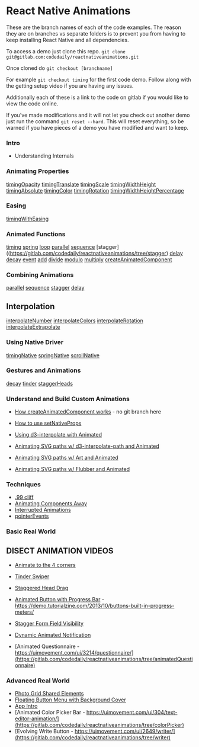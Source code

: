 # React Native Animations

These are the branch names of each of the code examples. The reason they are on branches vs separate folders is to prevent you from having to keep installing React Native and all dependencies.

To access a demo just clone this repo. `git clone git@gitlab.com:codedaily/reactnativeanimations.git`

Once cloned do `git checkout [branchname]`

For example `git checkout timing` for the first code demo. Follow along with the getting setup video if you are having any issues.

Additionally each of these is a link to the code on gitlab if you would like to view the code online.

If you've made modifications and it will not let you check out another demo just run the command
`git reset --hard`. This will reset everything, so be warned if you have pieces of a demo you have modified and want to keep.

### Intro
- Understanding Internals

### Animating Properties
[timingOpacity](https://gitlab.com/codedaily/reactnativeanimations/tree/timingOpacity)
[timingTranslate](https://gitlab.com/codedaily/reactnativeanimations/tree/timingTranslate)
[timingScale](https://gitlab.com/codedaily/reactnativeanimations/tree/timingScale)
[timingWidthHeight](https://gitlab.com/codedaily/reactnativeanimations/tree/timingWidthHeight)
[timingAbsolute](https://gitlab.com/codedaily/reactnativeanimations/tree/timingAbsolute)
[timingColor](https://gitlab.com/codedaily/reactnativeanimations/tree/timingColor)
[timingRotation](https://gitlab.com/codedaily/reactnativeanimations/tree/timingRotation)
[timingWidthHeightPercentage](https://gitlab.com/codedaily/reactnativeanimations/tree/timingWidthHeightPercentage)

### Easing
[timingWithEasing](https://gitlab.com/codedaily/reactnativeanimations/tree/timingWithEasing)

### Animated Functions
[timing](https://gitlab.com/codedaily/reactnativeanimations/tree/timing)
[spring](https://gitlab.com/codedaily/reactnativeanimations/tree/spring)
[loop](https://gitlab.com/codedaily/reactnativeanimations/tree/timingLoop)
[parallel](https://gitlab.com/codedaily/reactnativeanimations/tree/parallel)
[sequence](https://gitlab.com/codedaily/reactnativeanimations/tree/sequence)
[stagger]((https://gitlab.com/codedaily/reactnativeanimations/tree/stagger)
[delay](https://gitlab.com/codedaily/reactnativeanimations/tree/delay)
[decay](https://gitlab.com/codedaily/reactnativeanimations/tree/decay)
[event](https://gitlab.com/codedaily/reactnativeanimations/tree/event)
[add](https://gitlab.com/codedaily/reactnativeanimations/tree/add)
[divide](https://gitlab.com/codedaily/reactnativeanimations/tree/divide)
[modulo](https://gitlab.com/codedaily/reactnativeanimations/tree/modulo)
[multiply](https://gitlab.com/codedaily/reactnativeanimations/tree/multiply)
[createAnimatedComponent](https://gitlab.com/codedaily/reactnativeanimations/tree/createAnimatedComponent)

### Combining Animations
[parallel](https://gitlab.com/codedaily/reactnativeanimations/tree/parallel)
[sequence](https://gitlab.com/codedaily/reactnativeanimations/tree/sequence)
[stagger](https://gitlab.com/codedaily/reactnativeanimations/tree/stagger)
[delay](https://gitlab.com/codedaily/reactnativeanimations/tree/delay)

## Interpolation
[interpolateNumber](https://gitlab.com/codedaily/reactnativeanimations/tree/interpolateNumber)
[interpolateColors](https://gitlab.com/codedaily/reactnativeanimations/tree/interpolateColors)
[interpolateRotation](https://gitlab.com/codedaily/reactnativeanimations/tree/interpolateRotation)
[interpolateExtrapolate](https://gitlab.com/codedaily/reactnativeanimations/tree/interpolateExtrapolate)


### Using Native Driver
[timingNative](https://gitlab.com/codedaily/reactnativeanimations/tree/timingNative)
[springNative](https://gitlab.com/codedaily/reactnativeanimations/tree/timingSpring)
[scrollNative](https://gitlab.com/codedaily/reactnativeanimations/tree/scrollNative)

### Gestures and Animations
[decay](https://gitlab.com/codedaily/reactnativeanimations/tree/decay)
[tinder](https://gitlab.com/codedaily/reactnativeanimations/tree/tinder)
[staggerHeads](https://gitlab.com/codedaily/reactnativeanimations/tree/staggerHeads)

### Understand and Build Custom Animations

- [How createAnimatedComponent works](https://github.com/facebook/react-native/blob/master/Libraries/Animated/src/AnimatedImplementation.js#L1734) - no git branch here

- [How to use setNativeProps](https://gitlab.com/codedaily/reactnativeanimations/tree/setNativeProps)

- [Using d3-interpolate with Animated](https://gitlab.com/codedaily/reactnativeanimations/tree/d3Interpolate)

- [Animating SVG paths w/ d3-interpolate-path and Animated](https://gitlab.com/codedaily/reactnativeanimations/tree/svgPathsAndAnimated)

- [Animating SVG paths w/ Art and Animated](https://gitlab.com/codedaily/reactnativeanimations/tree/svgPathsWithArt)

- [Animating SVG paths w/ Flubber and Animated](https://gitlab.com/codedaily/reactnativeanimations/tree/svgPathsFlubberAnimated) 

### Techniques

- [.99 cliff](https://gitlab.com/codedaily/reactnativeanimations/tree/99cliff)
- [Animating Components Away](https://gitlab.com/codedaily/reactnativeanimations/tree/animateHidden)
- [Interrupted Animations](https://gitlab.com/codedaily/reactnativeanimations/tree/interrupted)
- [pointerEvents](https://gitlab.com/codedaily/reactnativeanimations/tree/pointerEvents)

### Basic Real World 

## DISECT ANIMATION VIDEOS

- [Animate to the 4 corners](https://gitlab.com/codedaily/reactnativeanimations/tree/4corners)
- [Tinder Swiper](https://gitlab.com/codedaily/reactnativeanimations/tree/tinder)
- [Staggered Head Drag](https://gitlab.com/codedaily/reactnativeanimations/tree/staggerHeads)

- [Animated Button with Progress Bar](https://gitlab.com/codedaily/reactnativeanimations/tree/buttonWithProgress) - https://demo.tutorialzine.com/2013/10/buttons-built-in-progress-meters/

- [Stagger Form Field Visibility](https://gitlab.com/codedaily/reactnativeanimations/tree/staggerFormFields)

- [Dynamic Animated Notification](https://gitlab.com/codedaily/reactnativeanimations/tree/animatedNotification)

- [Animated Questionnaire - https://uimovement.com/ui/3214/questionnaire/](https://gitlab.com/codedaily/reactnativeanimations/tree/animatedQuestionnaire)

### Advanced Real World
- [Photo Grid Shared Elements](https://gitlab.com/codedaily/reactnativeanimations/tree/photoGrid)
- [Floating Button Menu with Background Cover](https://gitlab.com/codedaily/reactnativeanimations/tree/fabButtonMenu)
- [App Intro](https://gitlab.com/codedaily/reactnativeanimations/tree/appIntro)
- [Animated Color Picker Bar - https://uimovement.com/ui/304/text-editor-animation/](https://gitlab.com/codedaily/reactnativeanimations/tree/colorPicker)
- [Evolving Write Button - https://uimovement.com/ui/2649/writer/](https://gitlab.com/codedaily/reactnativeanimations/tree/writer)